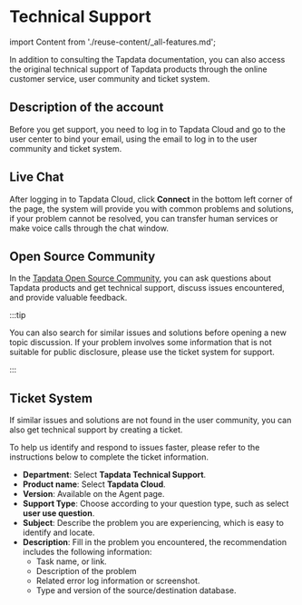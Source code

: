 # Technical Support

import Content from './reuse-content/_all-features.md';

<Content />

In addition to consulting the Tapdata documentation, you can also access the original technical support of Tapdata products through the online customer service, user community and ticket system.

## Description of the account

Before you get support, you need to log in to Tapdata Cloud and go to the user center to bind your email, using the email to log in to the user community and ticket system.



## Live Chat

After logging in to Tapdata Cloud, click **Connect** in the bottom left corner of the page, the system will provide you with common problems and solutions, if your problem cannot be resolved, you can transfer human services or make voice calls through the chat window.



## Open Source Community

In the [Tapdata Open Source Community](https://github.com/tapdata/tapdata), you can ask questions about Tapdata products and get technical support, discuss issues encountered, and provide valuable feedback.

:::tip

You can also search for similar issues and solutions before opening a new topic discussion. If your problem involves some information that is not suitable for public disclosure, please use the ticket system for support.

:::



## Ticket System

If similar issues and solutions are not found in the user community, you can also get technical support by creating a ticket.

To help us identify and respond to issues faster, please refer to the instructions below to complete the ticket information.

* **Department**: Select **Tapdata Technical Support**.
* **Product name**: Select **Tapdata Cloud**.
* **Version**: Available on the Agent page.
* **Support Type**: Choose according to your question type, such as select **user use question**.
* **Subject**: Describe the problem you are experiencing, which is easy to identify and locate.
* **Description**: Fill in the problem you encountered, the recommendation includes the following information:
   * Task name, or link.
   * Description of the problem
   * Related error log information or screenshot.
   * Type and version of the source/destination database.
